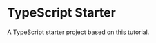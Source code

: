 # TypeScript Starter

A TypeScript starter project based on [this](https://khalilstemmler.com/blogs/typescript/node-starter-project/) tutorial.
